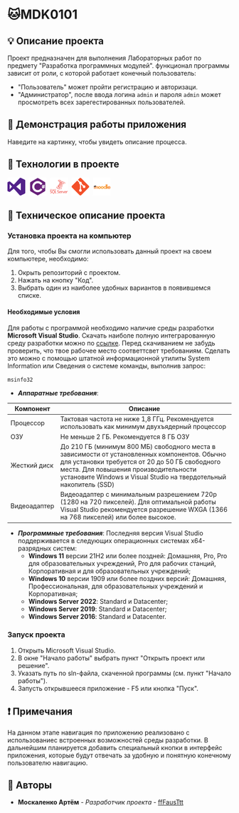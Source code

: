 # 🐱MDK0101
## 💡 Описание проекта
Проект предназначен для выполнения Лабораторных работ по предмету "Разработка программных модулей". функционал программы зависит от роли, с которой работает конечный пользователь:
+ "Пользователь" может пройти регистрацию и авторизаци.
+ "Администратор", после ввода логина ```admin``` и пароля ```admin``` может просмотреть всех зарегестированных пользователей.
## 👋 Демонстрация работы приложения
Наведите на картинку, чтобы увидеть описание процесса.
## 🔧 Технологии в проекте
<img src="https://raw.githubusercontent.com/devicons/devicon/55609aa5bd817ff167afce0d965585c92040787a/icons/visualstudio/visualstudio-plain.svg" title="vs" alt="vs" width="40" height="40"/>&nbsp;
<img src="https://raw.githubusercontent.com/devicons/devicon/55609aa5bd817ff167afce0d965585c92040787a/icons/csharp/csharp-plain.svg" title="C#" alt="C#" width="40" height="40"/>&nbsp;
<img src="https://raw.githubusercontent.com/devicons/devicon/55609aa5bd817ff167afce0d965585c92040787a/icons/microsoftsqlserver/microsoftsqlserver-plain-wordmark.svg" title="mssql" alt="mssql" width="40" height="40"/>&nbsp;
<img src="https://raw.githubusercontent.com/devicons/devicon/55609aa5bd817ff167afce0d965585c92040787a/icons/git/git-original.svg" title="git" alt="git" width="40" height="40"/>&nbsp;
<img src="https://raw.githubusercontent.com/devicons/devicon/55609aa5bd817ff167afce0d965585c92040787a/icons/moodle/moodle-original-wordmark.svg" title="moodle" alt="moodle" width="40" height="40"/>&nbsp;
## 🔎 Техническое описание проекта 
### Установка проекта на компьютер
Для того, чтобы Вы смогли использовать данный проект на своем компьютере, необходимо:
1. Окрыть репозиторий с проектом.
2. Нажать на кнопку "Код".
3. Выбрать один из наиболее удобных вариантов в появившемся списке.
####  Необходимые условия
Для работы с программой необходимо наличие среды разработки **Microsoft Visual Studio**.
Скачать наиболе полную интеграрованную среду разработки можно по [ссылке](https://visualstudio.microsoft.com/ru/downloads/).
Перед скачиванием не забудь проверить, что твое рабочее место соответтсвет требованиям. Сделать это можно с помощью штатной информационной утилиты System Information или Сведения о системе команды, выполнив запрос:
```
msinfo32
```
+ ***Аппаратные требования***:

| Компонент | Описание |
| --- | --- |
| Процессор | Тактовая частота не ниже 1,8 ГГц. Рекомендуется использовать как минимум двухъядерный процессор |
| ОЗУ | Не меньше 2 ГБ. Рекомендуется 8 ГБ ОЗУ |
| Жесткий диск | До 210 ГБ (минимум 800 МБ) свободного места в зависимости от установленных компонентов. Обычно для установки требуется от 20 до 50 ГБ свободного места. Для повышения производительности установите Windows и Visual Studio на твердотельный накопитель (SSD) |
| Видеоадаптер | Видеоадаптер с минимальным разрешением 720p (1280 на 720 пикселей). Для оптимальной работы Visual Studio рекомендуется разрешение WXGA (1366 на 768 пикселей) или более высокое. |
+ ***Программные требования***:
Последняя версия Visual Studio поддерживается в следующих операционных системах x64-разрядных систем:
    + **Windows 11** версии 21H2 или более поздней: Домашняя, Pro, Pro для образовательных учреждений, Pro для рабочих станций, Корпоративная и для образовательных учреждений;
    + **Windows 10** версии 1909 или более поздних версий: Домашняя, Профессиональная, для образовательных учреждений и Корпоративная;
    + **Windows Server 2022**: Standard и Datacenter;
    + **Windows Server 2019**: Standard и Datacenter;
    + **Windows Server 2016**: Standard и Datacenter.
### Запуск проекта
1. Открыть Microsoft Visual Studio.
2. В окне "Начало работы" выбрать пункт "Открыть проект или решение".
3. Указать путь по sln-файла, скаченной программы (см. пункт "Начало работы").
4. Запусть открывшееся приложение - F5 или кнопка "Пуск".
## ❗ Примечания
На данном этапе навигация по приложению реализовано с использованиес встроенных возможностей среды разработки. В дальнейшим планируется добавить специальный кнопки в интерфейс приложения, которые будут отвечать за удобную и понятную конечному пользователю навигацию.
## 💬 Авторы
* **Москаленко Артём** - *Разработчик проекта* - [ffFausTtt](https://github.com/ffFausTtt)

